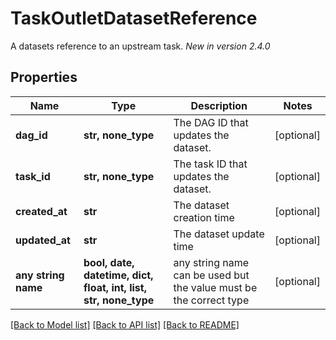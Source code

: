 <!--
 Licensed to the Apache Software Foundation (ASF) under one
 or more contributor license agreements.  See the NOTICE file
 distributed with this work for additional information
 regarding copyright ownership.  The ASF licenses this file
 to you under the Apache License, Version 2.0 (the
 "License"); you may not use this file except in compliance
 with the License.  You may obtain a copy of the License at

   http://www.apache.org/licenses/LICENSE-2.0

 Unless required by applicable law or agreed to in writing,
 software distributed under the License is distributed on an
 "AS IS" BASIS, WITHOUT WARRANTIES OR CONDITIONS OF ANY
 KIND, either express or implied.  See the License for the
 specific language governing permissions and limitations
 under the License.
 -->

# TaskOutletDatasetReference

A datasets reference to an upstream task.  *New in version 2.4.0* 

## Properties
Name | Type | Description | Notes
------------ | ------------- | ------------- | -------------
**dag_id** | **str, none_type** | The DAG ID that updates the dataset. | [optional] 
**task_id** | **str, none_type** | The task ID that updates the dataset. | [optional] 
**created_at** | **str** | The dataset creation time | [optional] 
**updated_at** | **str** | The dataset update time | [optional] 
**any string name** | **bool, date, datetime, dict, float, int, list, str, none_type** | any string name can be used but the value must be the correct type | [optional]

[[Back to Model list]](../README.md#documentation-for-models) [[Back to API list]](../README.md#documentation-for-api-endpoints) [[Back to README]](../README.md)


